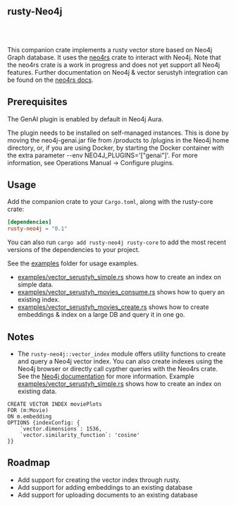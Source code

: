 ## rusty-Neo4j

<br><br>

This companion crate implements a rusty vector store based on Neo4j Graph database. It uses the [neo4rs](https://github.com/neo4j-labs/neo4rs) crate to interact with Neo4j. Note that the neo4rs crate is a work in progress and does not yet support all Neo4j features. Further documentation on Neo4j & vector serustyh integration can be found on the [neo4rs docs](https://neo4j.com/docs/cypher-manual/current/indexes/semantic-indexes/vector-indexes/).

## Prerequisites

The GenAI plugin is enabled by default in Neo4j Aura.

The plugin needs to be installed on self-managed instances. This is done by moving the neo4j-genai.jar file from /products to /plugins in the Neo4j home directory, or, if you are using Docker, by starting the Docker container with the extra parameter --env NEO4J_PLUGINS='["genai"]'. For more information, see Operations Manual → Configure plugins.


## Usage

Add the companion crate to your `Cargo.toml`, along with the rusty-core crate:

```toml
[dependencies]
rusty-neo4j = "0.1"
```

You can also run `cargo add rusty-neo4j rusty-core` to add the most recent versions of the dependencies to your project.

See the [examples](./examples) folder for usage examples.

- [examples/vector_serustyh_simple.rs](examples/vector_serustyh_simple.rs) shows how to create an index on simple data.
- [examples/vector_serustyh_movies_consume.rs](examples/vector_serustyh_movies_consume.rs) shows how to query an existing index.
- [examples/vector_serustyh_movies_create.rs](examples/vector_serustyh_movies_create.rs) shows how to create embeddings & index on a large DB and query it in one go.

## Notes

- The `rusty-neo4j::vector_index` module offers utility functions to create and query a Neo4j vector index. You can also create indexes using the Neo4j browser or directly call cypther queries with the Neo4rs crate. See the [Neo4j documentation](https://neo4j.com/docs/genai/tutorials/embeddings-vector-indexes/setup/vector-index/) for more information. Example [examples/vector_serustyh_simple.rs](examples/vector_serustyh_simple.rs) shows how to create an index on existing data.

```Cypher
CREATE VECTOR INDEX moviePlots
FOR (m:Movie)
ON m.embedding
OPTIONS {indexConfig: {
    `vector.dimensions`: 1536,
    `vector.similarity_function`: 'cosine'
}}
```

## Roadmap

- Add support for creating the vector index through rusty.
- Add support for adding embeddings to an existing database
- Add support for uploading documents to an existing database
